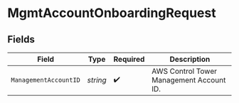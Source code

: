 # MgmtAccountOnboardingRequest


## Fields

| Field                                    | Type                                     | Required                                 | Description                              |
| ---------------------------------------- | ---------------------------------------- | ---------------------------------------- | ---------------------------------------- |
| `ManagementAccountID`                    | *string*                                 | :heavy_check_mark:                       | AWS Control Tower Management Account ID. |